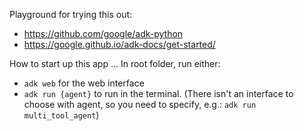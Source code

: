Playground for trying this out:
* https://github.com/google/adk-python
* https://google.github.io/adk-docs/get-started/

How to start up this app ...
In root folder, run either:
* `adk web` for the web interface
* `adk run {agent}` to run in the terminal. (There isn't an interface to choose with agent, so you need to specify, e.g.: `adk run multi_tool_agent`)